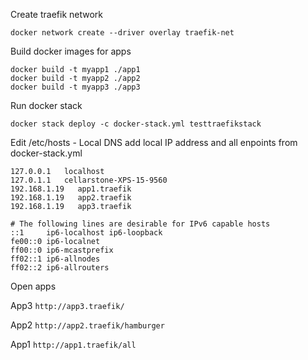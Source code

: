 

Create traefik network 

`docker network create --driver overlay traefik-net`


Build docker images for apps

```Shell
docker build -t myapp1 ./app1
docker build -t myapp2 ./app2
docker build -t myapp3 ./app3
```
 
Run docker stack

```Shell
docker stack deploy -c docker-stack.yml testtraefikstack
```

Edit /etc/hosts - Local DNS
add local IP address and all enpoints from docker-stack.yml

```Shell
127.0.0.1	localhost
127.0.1.1	cellarstone-XPS-15-9560
192.168.1.19   app1.traefik
192.168.1.19   app2.traefik
192.168.1.19   app3.traefik

# The following lines are desirable for IPv6 capable hosts
::1     ip6-localhost ip6-loopback
fe00::0 ip6-localnet
ff00::0 ip6-mcastprefix
ff02::1 ip6-allnodes
ff02::2 ip6-allrouters
```

Open apps

App3 
`http://app3.traefik/`

App2 
`http://app2.traefik/hamburger`

App1 
`http://app1.traefik/all`



